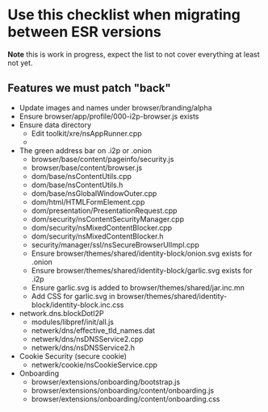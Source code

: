 # Use this checklist when migrating between ESR versions

**Note** this is work in progress, expect the list to not cover everything at least not yet.

## Features we must patch "back"

* Update images and names under browser/branding/alpha
* Ensure browser/app/profile/000-i2p-browser.js exists
* Ensure data directory
  * Edit toolkit/xre/nsAppRunner.cpp
  *
* The green address bar on .i2p or .onion
  * browser/base/content/pageinfo/security.js
  * browser/base/content/browser.js
  * dom/base/nsContentUtils.cpp
  * dom/base/nsContentUtils.h
  * dom/base/nsGlobalWindowOuter.cpp
  * dom/html/HTMLFormElement.cpp
  * dom/presentation/PresentationRequest.cpp
  * dom/security/nsContentSecurityManager.cpp
  * dom/security/nsMixedContentBlocker.cpp
  * dom/security/nsMixedContentBlocker.h
  * security/manager/ssl/nsSecureBrowserUIImpl.cpp
  * Ensure browser/themes/shared/identity-block/onion.svg exists for .onion
  * Ensure browser/themes/shared/identity-block/garlic.svg exists for .i2p
  * Ensure garlic.svg is added to browser/themes/shared/jar.inc.mn
  * Add CSS for garlic.svg in browser/themes/shared/identity-block/identity-block.inc.css
* network.dns.blockDotI2P
  * modules/libpref/init/all.js
  * netwerk/dns/effective_tld_names.dat
  * netwerk/dns/nsDNSService2.cpp
  * netwerk/dns/nsDNSService2.h
* Cookie Security (secure cookie)
  * netwerk/cookie/nsCookieService.cpp 
* Onboarding
  * browser/extensions/onboarding/bootstrap.js
  * browser/extensions/onboarding/content/onboarding.js
  * browser/extensions/onboarding/content/onboarding.css



